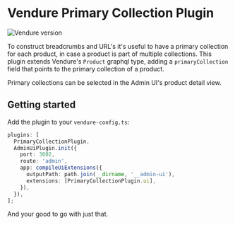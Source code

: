 # Vendure Primary Collection Plugin

![Vendure version](https://img.shields.io/badge/dynamic/json.svg?url=https%3A%2F%2Fraw.githubusercontent.com%2FPinelab-studio%2Fpinelab-vendure-plugins%2Fmain%2Fpackage.json&query=$.devDependencies[%27@vendure/core%27]&colorB=blue&label=Built%20on%20Vendure)

To construct breadcrumbs and URL's it's useful to have a primary collection for each product, in case a product is part of multiple collections. This plugin extends Vendure's `Product` graphql type, adding a `primaryCollection` field that points to the primary collection of a product.

Primary collections can be selected in the Admin UI's product detail view.

## Getting started

Add the plugin to your `vendure-config.ts`:

```ts
plugins: [
  PrimaryCollectionPlugin,
  AdminUiPlugin.init({
    port: 3002,
    route: 'admin',
    app: compileUiExtensions({
      outputPath: path.join(__dirname, '__admin-ui'),
      extensions: [PrimaryCollectionPlugin.ui],
    }),
  }),
];
```

And your good to go with just that.
